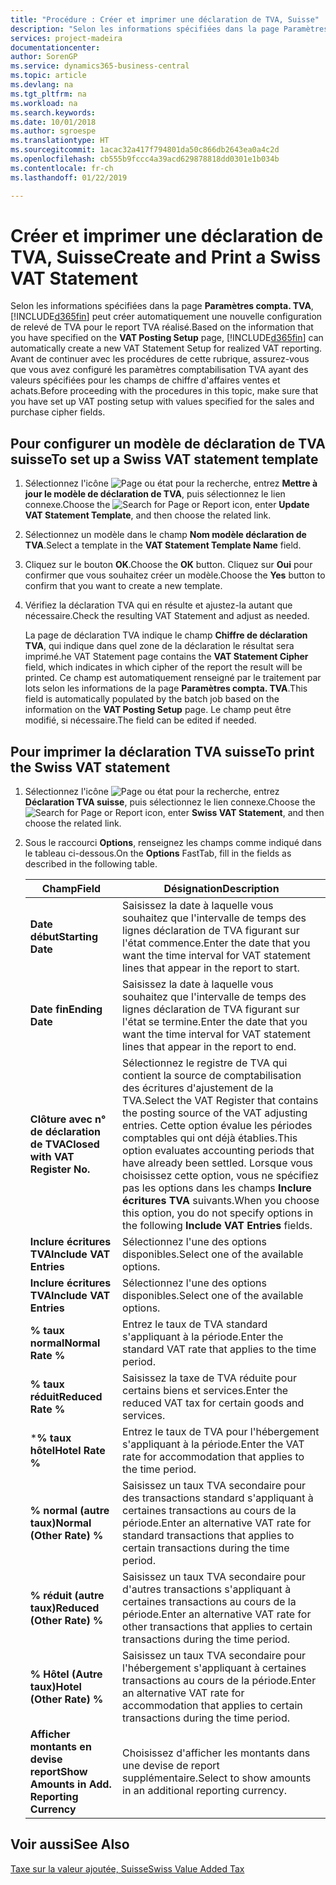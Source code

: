 ```yaml
---
title: "Procédure : Créer et imprimer une déclaration de TVA, Suisse"
description: "Selon les informations spécifiées dans la page Paramètres compta. TVA, Business Central peut créer automatiquement une nouvelle configuration de relevé de TVA pour le report TVA réalisé. Avant de continuer avec les procédures de cette rubrique, assurez-vous que vous avez configuré les paramètres comptabilisation TVA ayant des valeurs spécifiées pour les champs de chiffre d'affaires ventes et achats."
services: project-madeira
documentationcenter: 
author: SorenGP
ms.service: dynamics365-business-central
ms.topic: article
ms.devlang: na
ms.tgt_pltfrm: na
ms.workload: na
ms.search.keywords: 
ms.date: 10/01/2018
ms.author: sgroespe
ms.translationtype: HT
ms.sourcegitcommit: 1acac32a417f794801da50c866db2643ea0a4c2d
ms.openlocfilehash: cb555b9fccc4a39acd629878818dd0301e1b034b
ms.contentlocale: fr-ch
ms.lasthandoff: 01/22/2019

---
```

# <a name="create-and-print-a-swiss-vat-statement"></a><span data-ttu-id="c4798-104">Créer et imprimer une déclaration de TVA, Suisse</span><span class="sxs-lookup"><span data-stu-id="c4798-104">Create and Print a Swiss VAT Statement</span></span>
<span data-ttu-id="c4798-105">Selon les informations spécifiées dans la page **Paramètres compta. TVA**, [!INCLUDE[d365fin](../../includes/d365fin_md.md)] peut créer automatiquement une nouvelle configuration de relevé de TVA pour le report TVA réalisé.</span><span class="sxs-lookup"><span data-stu-id="c4798-105">Based on the information that you have specified on the **VAT Posting Setup** page, [!INCLUDE[d365fin](../../includes/d365fin_md.md)] can automatically create a new VAT Statement Setup for realized VAT reporting.</span></span> <span data-ttu-id="c4798-106">Avant de continuer avec les procédures de cette rubrique, assurez-vous que vous avez configuré les paramètres comptabilisation TVA ayant des valeurs spécifiées pour les champs de chiffre d'affaires ventes et achats.</span><span class="sxs-lookup"><span data-stu-id="c4798-106">Before proceeding with the procedures in this topic, make sure that you have set up VAT posting setup with values specified for the sales and purchase cipher fields.</span></span>  

## <a name="to-set-up-a-swiss-vat-statement-template"></a><span data-ttu-id="c4798-107">Pour configurer un modèle de déclaration de TVA suisse</span><span class="sxs-lookup"><span data-stu-id="c4798-107">To set up a Swiss VAT statement template</span></span>  

1.  <span data-ttu-id="c4798-108">Sélectionnez l'icône ![Page ou état pour la recherche](../../media/ui-search/search_small.png "icône Page ou état pour la recherche"), entrez **Mettre à jour le modèle de déclaration de TVA**, puis sélectionnez le lien connexe.</span><span class="sxs-lookup"><span data-stu-id="c4798-108">Choose the ![Search for Page or Report](../../media/ui-search/search_small.png "Search for Page or Report icon") icon, enter **Update VAT Statement Template**, and then choose the related link.</span></span>  
2.  <span data-ttu-id="c4798-109">Sélectionnez un modèle dans le champ **Nom modèle déclaration de TVA**.</span><span class="sxs-lookup"><span data-stu-id="c4798-109">Select a template in the **VAT Statement Template Name** field.</span></span>
3.  <span data-ttu-id="c4798-110">Cliquez sur le bouton **OK**.</span><span class="sxs-lookup"><span data-stu-id="c4798-110">Choose the **OK** button.</span></span> <span data-ttu-id="c4798-111">Cliquez sur **Oui** pour confirmer que vous souhaitez créer un modèle.</span><span class="sxs-lookup"><span data-stu-id="c4798-111">Choose the **Yes** button to confirm that you want to create a new template.</span></span>  
4.  <span data-ttu-id="c4798-112">Vérifiez la déclaration TVA qui en résulte et ajustez-la autant que nécessaire.</span><span class="sxs-lookup"><span data-stu-id="c4798-112">Check the resulting VAT Statement and adjust as needed.</span></span>  

     <span data-ttu-id="c4798-113">La page de déclaration TVA indique le champ **Chiffre de déclaration TVA**, qui indique dans quel zone de la déclaration le résultat sera imprimé.</span><span class="sxs-lookup"><span data-stu-id="c4798-113">he VAT Statement page contains the **VAT Statement Cipher** field, which indicates in which cipher of the report the result will be printed.</span></span> <span data-ttu-id="c4798-114">Ce champ est automatiquement renseigné par le traitement par lots selon les informations de la page **Paramètres compta. TVA**.</span><span class="sxs-lookup"><span data-stu-id="c4798-114">This field is automatically populated by the batch job based on the information on the **VAT Posting Setup** page.</span></span> <span data-ttu-id="c4798-115">Le champ peut être modifié, si nécessaire.</span><span class="sxs-lookup"><span data-stu-id="c4798-115">The field can be edited if needed.</span></span>  

## <a name="to-print-the-swiss-vat-statement"></a><span data-ttu-id="c4798-116">Pour imprimer la déclaration TVA suisse</span><span class="sxs-lookup"><span data-stu-id="c4798-116">To print the Swiss VAT statement</span></span>  

1.  <span data-ttu-id="c4798-117">Sélectionnez l'icône ![Page ou état pour la recherche](../../media/ui-search/search_small.png "Page ou état pour la recherche"), entrez **Déclaration TVA suisse**, puis sélectionnez le lien connexe.</span><span class="sxs-lookup"><span data-stu-id="c4798-117">Choose the ![Search for Page or Report](../../media/ui-search/search_small.png "Search for Page or Report icon") icon, enter **Swiss VAT Statement**, and then choose the related link.</span></span>  
2.  <span data-ttu-id="c4798-118">Sous le raccourci **Options**, renseignez les champs comme indiqué dans le tableau ci-dessous.</span><span class="sxs-lookup"><span data-stu-id="c4798-118">On the **Options** FastTab, fill in the fields as described in the following table.</span></span>  

    |<span data-ttu-id="c4798-119">Champ</span><span class="sxs-lookup"><span data-stu-id="c4798-119">Field</span></span>|<span data-ttu-id="c4798-120">Désignation</span><span class="sxs-lookup"><span data-stu-id="c4798-120">Description</span></span>|  
    |---------------------------------|---------------------------------------|  
    |<span data-ttu-id="c4798-121">**Date début**</span><span class="sxs-lookup"><span data-stu-id="c4798-121">**Starting Date**</span></span>|<span data-ttu-id="c4798-122">Saisissez la date à laquelle vous souhaitez que l'intervalle de temps des lignes déclaration de TVA figurant sur l'état commence.</span><span class="sxs-lookup"><span data-stu-id="c4798-122">Enter the date that you want the time interval for VAT statement lines that appear in the report to start.</span></span>|  
    |<span data-ttu-id="c4798-123">**Date fin**</span><span class="sxs-lookup"><span data-stu-id="c4798-123">**Ending Date**</span></span>|<span data-ttu-id="c4798-124">Saisissez la date à laquelle vous souhaitez que l'intervalle de temps des lignes déclaration de TVA figurant sur l'état se termine.</span><span class="sxs-lookup"><span data-stu-id="c4798-124">Enter the date that you want the time interval for VAT statement lines that appear in the report to end.</span></span>|  
    |<span data-ttu-id="c4798-125">**Clôture avec n° de déclaration de TVA**</span><span class="sxs-lookup"><span data-stu-id="c4798-125">**Closed with VAT Register No.**</span></span>|<span data-ttu-id="c4798-126">Sélectionnez le registre de TVA qui contient la source de comptabilisation des écritures d'ajustement de la TVA.</span><span class="sxs-lookup"><span data-stu-id="c4798-126">Select the VAT Register that contains the posting source of the VAT adjusting entries.</span></span> <span data-ttu-id="c4798-127">Cette option évalue les périodes comptables qui ont déjà établies.</span><span class="sxs-lookup"><span data-stu-id="c4798-127">This option evaluates accounting periods that have already been settled.</span></span> <span data-ttu-id="c4798-128">Lorsque vous choisissez cette option, vous ne spécifiez pas les options dans les champs **Inclure écritures TVA** suivants.</span><span class="sxs-lookup"><span data-stu-id="c4798-128">When you choose this option, you do not specify options in the following **Include VAT Entries** fields.</span></span>|  
    |<span data-ttu-id="c4798-129">**Inclure écritures TVA**</span><span class="sxs-lookup"><span data-stu-id="c4798-129">**Include VAT Entries**</span></span>|<span data-ttu-id="c4798-130">Sélectionnez l'une des options disponibles.</span><span class="sxs-lookup"><span data-stu-id="c4798-130">Select one of the available options.</span></span>|  
    |<span data-ttu-id="c4798-131">**Inclure écritures TVA**</span><span class="sxs-lookup"><span data-stu-id="c4798-131">**Include VAT Entries**</span></span>|<span data-ttu-id="c4798-132">Sélectionnez l'une des options disponibles.</span><span class="sxs-lookup"><span data-stu-id="c4798-132">Select one of the available options.</span></span>|  
    |<span data-ttu-id="c4798-133">**% taux normal**</span><span class="sxs-lookup"><span data-stu-id="c4798-133">**Normal Rate %**</span></span>|<span data-ttu-id="c4798-134">Entrez le taux de TVA standard s'appliquant à la période.</span><span class="sxs-lookup"><span data-stu-id="c4798-134">Enter the standard VAT rate that applies to the time period.</span></span>|  
    |<span data-ttu-id="c4798-135">**% taux réduit**</span><span class="sxs-lookup"><span data-stu-id="c4798-135">**Reduced Rate %**</span></span>|<span data-ttu-id="c4798-136">Saisissez la taxe de TVA réduite pour certains biens et services.</span><span class="sxs-lookup"><span data-stu-id="c4798-136">Enter the reduced VAT tax for certain goods and services.</span></span>|  
    |<span data-ttu-id="c4798-137">\***% taux hôtel**</span><span class="sxs-lookup"><span data-stu-id="c4798-137">**Hotel Rate %**</span></span>|<span data-ttu-id="c4798-138">Entrez le taux de TVA pour l'hébergement s'appliquant à la période.</span><span class="sxs-lookup"><span data-stu-id="c4798-138">Enter the VAT rate for accommodation that applies to the time period.</span></span>|  
    |<span data-ttu-id="c4798-139">**% normal (autre taux)**</span><span class="sxs-lookup"><span data-stu-id="c4798-139">**Normal (Other Rate) %**</span></span>|<span data-ttu-id="c4798-140">Saisissez un taux TVA secondaire pour des transactions standard s'appliquant à certaines transactions au cours de la période.</span><span class="sxs-lookup"><span data-stu-id="c4798-140">Enter an alternative VAT rate for standard transactions that applies to certain transactions during the time period.</span></span>|  
    |<span data-ttu-id="c4798-141">**% réduit (autre taux)**</span><span class="sxs-lookup"><span data-stu-id="c4798-141">**Reduced (Other Rate) %**</span></span>|<span data-ttu-id="c4798-142">Saisissez un taux TVA secondaire pour d'autres transactions s'appliquant à certaines transactions au cours de la période.</span><span class="sxs-lookup"><span data-stu-id="c4798-142">Enter an alternative VAT rate for other transactions that applies to certain transactions during the time period.</span></span>|  
    |<span data-ttu-id="c4798-143">**% Hôtel (Autre taux)**</span><span class="sxs-lookup"><span data-stu-id="c4798-143">**Hotel (Other Rate) %**</span></span>|<span data-ttu-id="c4798-144">Saisissez un taux TVA secondaire pour l'hébergement s'appliquant à certaines transactions au cours de la période.</span><span class="sxs-lookup"><span data-stu-id="c4798-144">Enter an alternative VAT rate for accommodation that applies to certain transactions during the time period.</span></span>|  
    |<span data-ttu-id="c4798-145">**Afficher montants en devise report**</span><span class="sxs-lookup"><span data-stu-id="c4798-145">**Show Amounts in Add. Reporting Currency**</span></span>|<span data-ttu-id="c4798-146">Choisissez d'afficher les montants dans une devise de report supplémentaire.</span><span class="sxs-lookup"><span data-stu-id="c4798-146">Select to show amounts in an additional reporting currency.</span></span>|  

## <a name="see-also"></a><span data-ttu-id="c4798-147">Voir aussi</span><span class="sxs-lookup"><span data-stu-id="c4798-147">See Also</span></span>  
 [<span data-ttu-id="c4798-148">Taxe sur la valeur ajoutée, Suisse</span><span class="sxs-lookup"><span data-stu-id="c4798-148">Swiss Value Added Tax</span></span>](swiss-value-added-tax.md)

